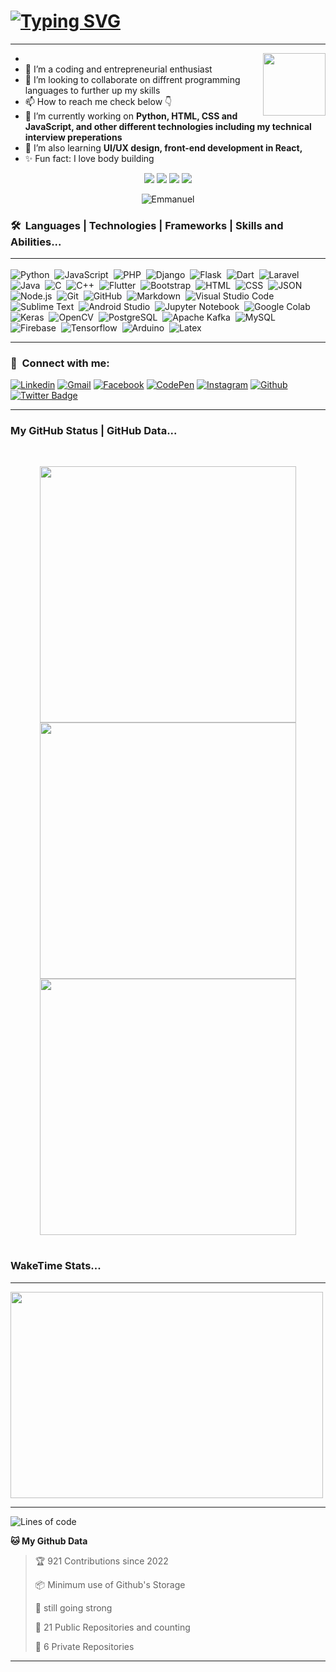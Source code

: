 # [![Typing SVG](https://readme-typing-svg.demolab.com?font=Dancing+Script&weight=900&size=24&duration=3000&pause=840&color=F8F8F8FF&background=000000FF&vCenter=true&width=1000&height=83&lines=Hello%2C+I'm+Peter+Dumbari;a+passionate+Software+Engineer+and+web+Developer;Interested+in+learning+new+technologies+in+tech)](https://git.io/typing-svg)
----------------------------------------------------------------------------------------------------------------------------
- <img align='right' src="https://media.giphy.com/media/M9gbBd9nbDrOTu1Mqx/giphy.gif" width="100">
- 🌱 I’m a coding and entrepreneurial enthusiast
- 💞️ I’m looking to collaborate on diffrent programming languages to further up my skills
- 📫 How to reach me check below  👇
- 🔭 I’m currently working on **Python, HTML, CSS and JavaScript, and other different technologies including my technical interview preperations**
 - 🌱 I’m also learning **UI/UX design, front-end development in React,**
 - ✨ Fun fact: I love body building
 
<p align="center">
   <img src="https://img.shields.io/badge/Coding-Enthusiast-darkblue" />
   <img src="https://img.shields.io/badge/Focus-Programming%20Languages-darkred" />
   <img src="https://img.shields.io/badge/Dedication-Make the world a better place%20-darkblue" />
  <img src="https://img.shields.io/badge/Coding Expetise-Skilled-darkred"
 </p>
 
 <p align="center"> <img src="https://komarev.com/ghpvc/?username=Peter-Dumbari&label=Profile%20views&color=00008B&style=flat" alt="Emmanuel" />

 
 ###  🛠 &nbsp;Languages | Technologies | Frameworks | Skills and Abilities...<hr>
 
 ![Python](https://img.shields.io/badge/-Python-05122A?style=flat&logo=python)&nbsp;
![JavaScript](https://img.shields.io/badge/-JavaScript-05122A?style=flat&logo=javascript)&nbsp;
![PHP](https://img.shields.io/badge/-PHP-05122A?style=flat&logo=php&logoColor=777BB4)&nbsp;
![Django](https://img.shields.io/badge/-Django-05122A?style=flat&logo=django&logoColor=092E20)&nbsp;
![Flask](https://img.shields.io/badge/-Flask-05122A?style=flat&logo=flask)&nbsp;
![Dart](https://img.shields.io/badge/-Dart-05122A?style=flat&logo=dart&logoColor=1075C2)&nbsp;
![Laravel](https://img.shields.io/badge/-Laravel-05122A?style=flat&logo=laravel&logoColor=FF2D20)&nbsp;
![Java](https://img.shields.io/badge/-Java-05122A?style=flat&logo=Java&logoColor=FFA518)&nbsp;
![C](https://img.shields.io/badge/-C-05122A?style=flat&logo=C&logoColor=A8B9CC)&nbsp;
![C++](https://img.shields.io/badge/-C++-05122A?style=flat&logo=C%2B%2B&logoColor=00599C)&nbsp;
![Flutter](https://img.shields.io/badge/-Flutter-05122A?style=flat&logo=flutter&logoColor=02569B)&nbsp;
![Bootstrap](https://img.shields.io/badge/-Bootstrap-05122A?style=flat&logo=bootstrap&logoColor=563D7C)&nbsp;
![HTML](https://img.shields.io/badge/-HTML-05122A?style=flat&logo=HTML5)&nbsp;
![CSS](https://img.shields.io/badge/-CSS-05122A?style=flat&logo=CSS3&logoColor=1572B6)&nbsp;
![JSON](https://img.shields.io/badge/-JSON-05122A?style=flat&logo=json&logoColor=000000)&nbsp;
![Node.js](https://img.shields.io/badge/-Node.js-05122A?style=flat&logo=node.js&logoColor=339933)&nbsp;
![Git](https://img.shields.io/badge/-Git-05122A?style=flat&logo=git)&nbsp;
![GitHub](https://img.shields.io/badge/-GitHub-05122A?style=flat&logo=github)&nbsp;
![Markdown](https://img.shields.io/badge/-Markdown-05122A?style=flat&logo=markdown)&nbsp;
![Visual Studio Code](https://img.shields.io/badge/-Visual%20Studio%20Code-05122A?style=flat&logo=visual-studio-code&logoColor=007ACC)&nbsp;
![Sublime Text](https://img.shields.io/badge/-Sublime%20Text-05122A?style=flat&logo=sublime-text&logoColor=FF9800)&nbsp;
![Android Studio](https://img.shields.io/badge/-Android%20Studio-05122A?style=flat&logo=android-studio&logoColor=3DDC84)&nbsp;
![Jupyter Notebook](https://img.shields.io/badge/-Jupyter%20Notebook-05122A?style=flat&logo=jupyter&logoColor=F37626)&nbsp;
![Google Colab](https://img.shields.io/badge/-Google%20Colab-05122A?style=flat&logo=google-colab&logoColor=F9AB00)&nbsp;
![Keras](https://img.shields.io/badge/-Keras-05122A?style=flat&logo=keras&logoColor=D00000)&nbsp;
![OpenCV](https://img.shields.io/badge/-OpenCV-05122A?style=flat&logo=opencv&logoColor=5C3EE8)&nbsp;
![PostgreSQL](https://img.shields.io/badge/-PostgreSQL-05122A?style=flat&logo=postgresql&logoColor=336791)&nbsp;
![Apache Kafka](https://img.shields.io/badge/-Apache%20Kafka-05122A?style=flat&logo=apache-kafka&logoColor=231F20)&nbsp;
![MySQL](https://img.shields.io/badge/-MySQL-05122A?style=flat&logo=mysql&logoColor=4479A1)&nbsp;
![Firebase](https://img.shields.io/badge/-Firebase-05122A?style=flat&logo=firebase&logoColor=FFCA28)&nbsp;
![Tensorflow](https://img.shields.io/badge/-Tensorflow-05122A?style=flat&logo=tensorflow&logoColor=FF6F00)&nbsp;
![Arduino](https://img.shields.io/badge/-Arduino-05122A?style=flat&logo=arduino&logoColor=00979D)&nbsp;
![Latex](https://img.shields.io/badge/-Latex-05122A?style=flat&logo=latex&logoColor=008080)&nbsp;<hr>
 
### :link: &nbsp;Connect with me:

[![Linkedin](https://img.shields.io/badge/-Linkedin-blue?style=flat&logo=Linkedin&logoColor=white)](https://www.linkedin.com/in/peter-kinz-7aa419235/)
[![Gmail](https://img.shields.io/badge/-Gmail-c14438?style=flat&logo=Gmail&logoColor=white)](https://dummytwiz@gmail.com)
[![Facebook](https://img.shields.io/badge/-Facebook-c13584?style=flat&labelColor=c13584&logo=facebook&logoColor=white)](https://www.facebook.com/lazkidypee)
[![CodePen](https://img.shields.io/badge/-CodePen-black?style=flat&logo=CodePen&logoColor=white)](https:)
[![Instagram](https://img.shields.io/badge/-Instagram-c13584?style=flat&labelColor=c13584&logo=instagram&logoColor=white)](https://www.instagram.com/peterdumbarry/)
[![Github](https://img.shields.io/badge/-Github-black?style=flat&labelColor=black&logo=github&logoColor=white)](https://github.com/Peter-Dumbari)
[![Twitter Badge](https://img.shields.io/badge/-Twitter-1ca0f1?style=flat&labelColor=1ca0f1&logo=twitter&logoColor=white&link=https://twitter.com/peterdumbari)](https://twitter.com/peterdumbari)<hr>

### My GitHub Status | GitHub Data...

<table><br>
  <p align="center">
  <a href="https://github.com/Peter-Dumbari">
    <img width="410" src="http://github-readme-streak-stats.herokuapp.com?user=Peter-Dumbari&theme=highcontrast" />
  </a> <br>
  <a href="https://github.com/Peter-Dumbari">
  <img width="410" src="https://github-readme-streak-stats.herokuapp.com/?user=Peter-Dumbari&theme=prussian&hide_border=false"/>
  </a><br>
   <img width="410" src="https://github-readme-stats.vercel.app/api/top-langs/?username=Peter-Dumbari&layout=compact&theme=gotham">
</p>
</table>

<h3>WakeTime Stats...</h3><hr>
<a target="_blank">
  <img align="center" height="330px" width="500px" src="https://wakatime.com/share/@JayantGoel001/d757c83d-c3a9-424e-86f1-ce88190c9840.svg" >
</a>
<hr>

![Lines of code](https://img.shields.io/badge/From%20Hello%20World%20I%27ve%20Written%20more%20than-5000%20lines%20of%20code-blue)

**🐱 My Github Data** 

> 🏆 921 Contributions since 2022
 > 
> 📦 Minimum use of Github's Storage 
 > 
> 💼 still going strong
 > 
> 📜 21 Public Repositories and counting
 > 
> 🔑 6 Private Repositories  
 >     
    
 <hr>




<!---
uno36/uno36 is a ✨ special ✨ repository because its `README.md` (this file) appears on your GitHub profile.
You can click the Preview link to take a look at your changes.
--->
